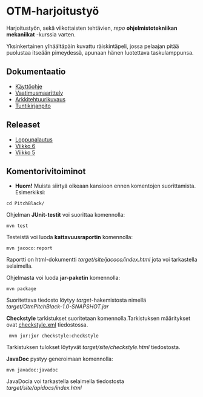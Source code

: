 # OTM-harjoitustyö

Harjoitustyön, sekä viikottaisten tehtävien, *repo* **ohjelmistotekniikan mekaniikat** -kurssia varten.

Yksinkertainen ylhäältäpäin kuvattu räiskintäpeli, jossa pelaajan pitää puolustaa itseään pimeydessä, apunaan hänen luotettava taskulamppunsa.

## Dokumentaatio
* [Käyttöohje](https://github.com/JoonaHa/OTM-harjoitustyo/blob/master/dokumentaatio/kayttoohje.md)
* [Vaatimusmaarittely](https://github.com/JoonaHa/OTM-harjoitustyo/blob/master/dokumentaatio/vaatimusmaarittely.md)
* [Arkkitehtuurikuvaus](https://github.com/JoonaHa/OTM-harjoitustyo/blob/master/dokumentaatio/arkkitehtuuri.md)
* [Tuntikirjanpito](https://github.com/JoonaHa/OTM-harjoitustyo/blob/master/dokumentaatio/tuntikirjanpito.md)
## Releaset
* [Loppupalautus](https://github.com/JoonaHa/OTM-harjoitustyo/releases/tag/v1.0)
* [Viikko 6](https://github.com/JoonaHa/OTM-harjoitustyo/releases/tag/v.06.1)
* [Viikko 5](https://github.com/JoonaHa/OTM-harjoitustyo/releases/tag/v0.5)
## Komentorivitoiminot
* **Huom!** Muista siirtyä oikeaan kansioon ennen komentojen suorittamista. Esimerkiksi:
```
cd PitchBlack/
```

Ohjelman **JUnit-testit** voi suorittaa komennolla:
```
mvn test
```

Testeistä voi luoda **kattavuusraportin** komennolla:
```
mvn jacoco:report
```
Raportti on html-dokumentti _target/site/jacoco/index.html_ jota voi tarkastella selaimella. 


Ohjelmasta voi luoda **jar-paketin** komennolla:
```
mvn package
```
Suoritettava tiedosto löytyy _target_-hakemistosta nimellä _target/OtmPitchBlack-1.0-SNAPSHOT.jar_

**Checkstyle** tarkistukset suoritetaan komennolla.Tarkistuksen määritykset ovat [checkstyle.xml](https://github.com/JoonaHa/OTM-harjoitustyo/commit/7c27f14ffdb24160d2a4caa23cc9638d1af4f51f) tiedostossa.
```
 mvn jxr:jxr checkstyle:checkstyle
```
Tarkistuksen tulokset löytyvät _target/site/checkstyle.html_ tiedostosta.

**JavaDoc** pystyy generoimaan komennolla:

```
mvn javadoc:javadoc
```

JavaDocia voi tarkastella selaimella tiedostosta _target/site/apidocs/index.html_


